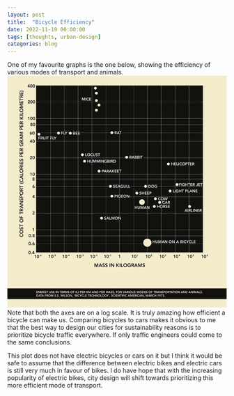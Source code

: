 ```yaml
---
layout: post
title:  "Bicycle Efficiency"
date: 2022-11-19 00:00:00
tags: [thoughts, urban-design]
categories: blog
---
```


One of my favourite graphs is the one below, showing the efficiency of various modes of transport and animals.
![efficiency](/assets/Movement_efficiency_comparison.jpg)
Note that both the axes are on a log scale.
It is truly amazing how efficient a bicycle can make us.
Comparing bicycles to cars makes it obvious to me that the best way to design our cities for sustainability reasons is to prioritize bicycle traffic everywhere.
If only traffic engineers could come to the same conclusions.

This plot does not have electric bicycles or cars on it but I think it would be safe to assume that the difference between electric bikes and electric cars is still very much in favour of bikes.
I do have hope that with the increasing popularity of electric bikes, city design will shift towards prioritizing this more efficient mode of transport.
